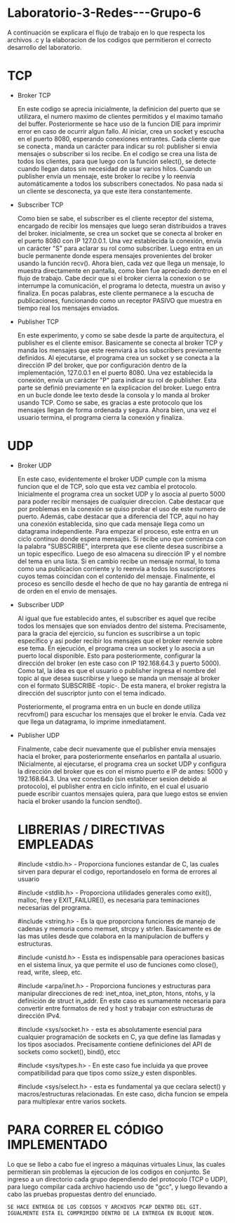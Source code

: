 # Laboratorio-3-Redes---Grupo-6

A continuación se explicara el flujo de trabajo en lo que respecta los archivos .c
y la elaboracion de los codigos que permitieron el correcto desarrollo del laboratorio.

# TCP
- Broker TCP

    En este codigo se aprecia inicialmente, la definicion del puerto que se utilizara, el numero maximo de clientes permitidos y el maximo tamaño del buffer. Posteriormente se hace uso de la funcion DIE para imprimir error en caso de ocurrir algun fallo. Al iniciar, crea un socket y escucha en el puerto 8080, esperando conexiones entrantes. Cada cliente que se conecta , manda un carácter para indicar su rol: publisher si envia mensajes o subscriber si los recibe. En el codigo se crea una lista de todos los clientes, para que luego con la función select(), se detecte cuando llegan datos sin necesidad de usar varios hilos. Cuando un publisher envía un mensaje, este broker lo recibe y lo reenvía automáticamente a todos los subscribers conectados. No pasa nada si un cliente se desconecta, ya que este itera constantemente.

- Subscriber TCP

    Como bien se sabe, el subscriber es el cliente receptor del sistema, encargado de recibir los mensajes que luego seran distribuidos a traves del broker. inicialmente, se crea un socket que se conecta al broker en el puerto 8080 con IP 127.0.0.1. Una vez establecida la conexión, envía un carácter "S" para aclarar su rol como subscriber. Luego entra en un bucle permanente donde espera mensajes provenientes del broker usando la función recv(). Ahora bien, cada vez que llega un mensaje, lo muestra directamente en pantalla, como bien fue apreciado dentro en el flujo de trabajo. Cabe decir que si el broker cierra la conexion o se interrumpe la comunicación, el programa lo detecta, muestra un aviso y finaliza. En pocas palabras, este cliente permanece a la escucha de publicaciones, funcionando como un receptor PASIVO que muestra en tiempo real los mensajes enviados.

- Publisher TCP

    En este experimento, y como se sabe desde la parte de arquitectura, el publisher es el cliente emisor. Basicamente se conecta al broker TCP y manda los mensajes que este reenviará a los subscribers previamente definidos. Al ejecutarse, el programa crea un socket y se conecta a la dirección IP del broker, que por configuración dentro de la implementación, 127.0.0.1 en el puerto 8080. Una vez establecida la conexión, envía un carácter "P" para indicar su rol de publisher. Esta parte se definió previamente en la explicacion del broker. Luego entra en un bucle donde lee texto desde la consola y lo manda al broker usando TCP. Como se sabe, es gracias a este protocolo que los mensajes llegan de forma ordenada y segura. Ahora bien, una vez el usuario termina, el programa cierra la conexión y finaliza. 


# UDP
- Broker UDP

    En este caso, evidentemente el broker UDP cumple con la misma funcion que el de TCP, solo que esta vez cambia el protocolo. Inicialmente el programa crea un socket UDP y lo asocia al puerto 5000 para poder recibir mensajes de cualquier direccion. Cabe destacar que por problemas en la conexión se quiso probar el uso de este numero de puerto. Además, cabe destacar que a diferencia del TCP, aquí no hay una conexión establecida, sino que cada mensaje llega como un datagrama independiente. Para empezar el proceso, este entra en un ciclo continuo donde espera mensajes. Si recibe uno que comienza con la palabra "SUBSCRIBE", interpreta que ese cliente desea suscribirse a un topic específico. Luego de eso almacena su dirección IP y el nombre del tema en una lista. Si en cambio recibe un mensaje normal, lo toma como una publicacion corriente y lo reenvía a todos los suscriptores cuyos temas coincidan con el contenido del mensaje. Finalmente, el proceso es sencillo desde el hecho de que no hay garantía de entrega ni de orden en el envio de mensajes.

- Subscriber UDP

    Al igual que fue establecido antes, el subscriber es aquel que recibe todos los mensajes que son enviados dentro del sistema. Precisamente, para la gracia del ejercicio, su funcion es suscribirse a un topic específico y asi poder recibir los mensajes que el broker reenvie sobre ese tema. En ejecución, el programa crea un socket y lo asocia a un puerto local disponible. Esto para posteriormente, configurar la dirección del broker (en este caso con IP 192.168.64.3 y puerto 5000). Como tal, la idea es que el usuario o publisher ingresa el nombre del topic al que desea suscribirse y luego se manda un mensaje al broker con el formato SUBSCRIBE -topic-. De esta manera, el broker registra la dirección del suscriptor junto con el tema indicado.

    Posteriormente, el programa entra en un bucle en donde utiliza recvfrom() para escuchar los mensajes que el broker le envía. Cada vez que llega un datagrama, lo imprime inmediatament.


- Publisher UDP

    Finalmente, cabe decir nuevamente que el publisher envia mensajes hacia el broker, para posteriormente enseñarlos en pantalla al usuario. INicialmente, al ejecutarse, el programa crea un socket UDP y configura la dirección del broker que es con el mismo puerto e IP de antes: 5000 y 192.168.64.3. Una vez conectado (sin establecer sesion debido al protocolo), el publisher entra en ciclo infinito, en el cual el usuario puede escribir cuantos mensajes quiera, para que luego estos se envien hacia el broker usando la funcion sendto().


    # LIBRERIAS / DIRECTIVAS EMPLEADAS

    #include <stdio.h> - Proporciona funciones estandar de C, las cuales sirven para depurar el codigo, reportandoselo en forma de errores al usuario

    #include <stdlib.h> - Proporciona utilidades generales como exit(), malloc, free y EXIT_FAILURE(), es necesaria para teminaciones necesarias del programa.

    #include <string.h> - Es la que proporciona funciones de manejo de cadenas y memoria como memset, strcpy y strlen. Basicamente es de las mas utiles desde que colabora en la manipulacion de buffers y estructuras.

    #include <unistd.h> - Essta es indispensable para operaciones basicas en el sistema linux, ya que permite el uso de funciones como close(), read, write, sleep, etc.

    #include <arpa/inet.h> - Proporciona funciones y estructuras para manipular direcciones de red: inet_ntoa, inet_pton, htons, ntohs, y la definición de struct in_addr. En este caso es sumamente necesaria para convertir entre formatos de red y host y trabajar con estructuras de dirección IPv4.

    #include <sys/socket.h> - esta es absolutamente esencial para cualquier programación de sockets en C, ya que define las llamadas y los tipos asociados. Precisamente contiene definiciones del API de sockets como socket(), bind(), etcc

    #include <sys/types.h> - En este caso fue incluida ya que provee compatibilidad para que tipos como ssize_y esten disponbles.

    #include <sys/select.h> - esta es fundamental ya que ceclara select() y macros/estructuras relacionadas. En este caso, dicha funcion se empela para multiplexar entre varios sockets.


# PARA CORRER EL CÓDIGO IMPLEMENTADO

Lo que se llebo a cabo fue el ingreso a máquinas virtuales Linux, las cuales permitieran sin problemas la ejecucion
de los codigos en conjunto. Se ingreso a un directorio cada grupo dependiendo del protocolo (TCP o UDP), para luego
compilar cada archivo haciendo uso de "gcc", y luego llevando a cabo las pruebas propuestas dentro del enunciado. 

    SE HACE ENTREGA DE LOS CODIGOS Y ARCHIVOS PCAP DENTRO DEL GIT. IGUALMENTE ESTA EL COMPRIMIDO DENTRO DE LA ENTREGA EN BLOQUE NEON.


